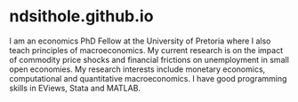 # ndsithole.github.io
I am an economics PhD Fellow at the University of Pretoria where I also teach principles of macroeconomics. My current research is on the impact of commodity price shocks and financial frictions on unemployment in small open economies. My research interests include monetary economics, computational and quantitative macroeconomics. I have good programming skills in EViews, Stata and MATLAB.
